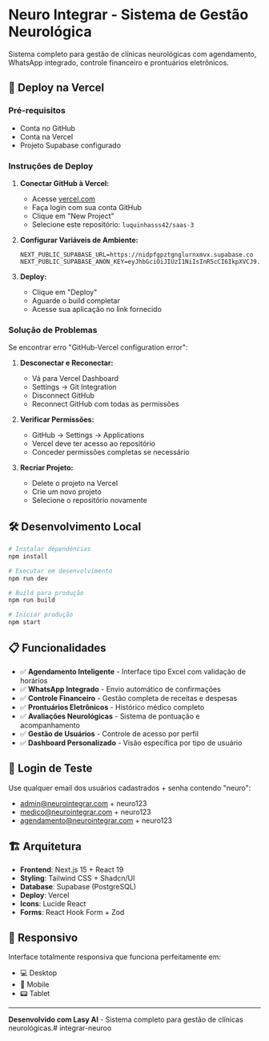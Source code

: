 # Neuro Integrar - Sistema de Gestão Neurológica

Sistema completo para gestão de clínicas neurológicas com agendamento, WhatsApp integrado, controle financeiro e prontuários eletrônicos.

## 🚀 Deploy na Vercel

### Pré-requisitos
- Conta no GitHub
- Conta na Vercel
- Projeto Supabase configurado

### Instruções de Deploy

1. **Conectar GitHub à Vercel:**
   - Acesse [vercel.com](https://vercel.com)
   - Faça login com sua conta GitHub
   - Clique em "New Project"
   - Selecione este repositório: `luquinhasss42/saas-3`

2. **Configurar Variáveis de Ambiente:**
   ```
   NEXT_PUBLIC_SUPABASE_URL=https://nidpfgpztgnglurnxmvx.supabase.co
   NEXT_PUBLIC_SUPABASE_ANON_KEY=eyJhbGciOiJIUzI1NiIsInR5cCI6IkpXVCJ9.eyJpc3MiOiJzdXBhYmFzZSIsInJlZiI6Im9ycXFqc3R5b2RjYW9sdHp2Y3VkIiwicm9sZSI6ImFub24iLCJpYXQiOjE3NTUwMTQ5NzAsImV4cCI6MjA3MDU5MDk3MH0.k7T45zXpzBTHHXt3fjGgxVF4QTNJ6iDtG4Vic6f7ENk
   ```

3. **Deploy:**
   - Clique em "Deploy"
   - Aguarde o build completar
   - Acesse sua aplicação no link fornecido

### Solução de Problemas

Se encontrar erro "GitHub-Vercel configuration error":

1. **Desconectar e Reconectar:**
   - Vá para Vercel Dashboard
   - Settings → Git Integration
   - Disconnect GitHub
   - Reconnect GitHub com todas as permissões

2. **Verificar Permissões:**
   - GitHub → Settings → Applications
   - Vercel deve ter acesso ao repositório
   - Conceder permissões completas se necessário

3. **Recriar Projeto:**
   - Delete o projeto na Vercel
   - Crie um novo projeto
   - Selecione o repositório novamente

## 🛠️ Desenvolvimento Local

```bash
# Instalar dependências
npm install

# Executar em desenvolvimento
npm run dev

# Build para produção
npm run build

# Iniciar produção
npm start
```

## 📋 Funcionalidades

- ✅ **Agendamento Inteligente** - Interface tipo Excel com validação de horários
- ✅ **WhatsApp Integrado** - Envio automático de confirmações
- ✅ **Controle Financeiro** - Gestão completa de receitas e despesas
- ✅ **Prontuários Eletrônicos** - Histórico médico completo
- ✅ **Avaliações Neurológicas** - Sistema de pontuação e acompanhamento
- ✅ **Gestão de Usuários** - Controle de acesso por perfil
- ✅ **Dashboard Personalizado** - Visão específica por tipo de usuário

## 🔐 Login de Teste

Use qualquer email dos usuários cadastrados + senha contendo "neuro":
- admin@neurointegrar.com + neuro123
- medico@neurointegrar.com + neuro123
- agendamento@neurointegrar.com + neuro123

## 🏗️ Arquitetura

- **Frontend**: Next.js 15 + React 19
- **Styling**: Tailwind CSS + Shadcn/UI
- **Database**: Supabase (PostgreSQL)
- **Deploy**: Vercel
- **Icons**: Lucide React
- **Forms**: React Hook Form + Zod

## 📱 Responsivo

Interface totalmente responsiva que funciona perfeitamente em:
- 💻 Desktop
- 📱 Mobile
- 📟 Tablet

---

**Desenvolvido com Lasy AI** - Sistema completo para gestão de clínicas neurológicas.#   i n t e g r a r - n e u r o o 
 
 